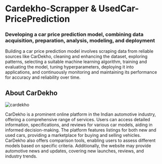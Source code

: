 # Cardekho-Scrapper & UsedCar-PricePrediction
### **Developing a car price prediction model, combining data acquisition, preparation, analysis, modeling, and deployment**

Building a car price prediction model involves scraping data from reliable sources like CarDekho, cleaning and enhancing the dataset, exploring patterns, selecting a suitable machine learning algorithm, training and evaluating the model, tuning hyperparameters, deploying it into applications, and continuously monitoring and maintaining its performance for accuracy and reliability over time.

## About CarDekho

![cardekho](https://github.com/karthickthangadurai/Cardekho-Scrapper-UsedCar-PricePrediction/assets/104092206/62803edb-a79a-4afe-86c1-eb5063592e56)


CarDekho is a prominent online platform in the Indian automotive industry, offering a comprehensive range of services. Users can access detailed information, specifications, and reviews for various car models, aiding in informed decision-making. The platform features listings for both new and used cars, providing a marketplace for buying and selling vehicles. CarDekho also offers comparison tools, enabling users to assess different models based on specific criteria. Additionally, the website may provide automotive news and updates, covering new launches, reviews, and industry trends.

